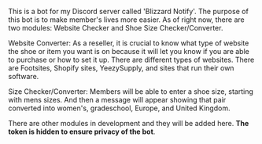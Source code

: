 This is a bot for my Discord server called 'Blizzard Notify'. The purpose of this bot is to make member's lives more easier. As of right now, there are two modules: Website Checker and Shoe Size Checker/Converter. 

Website Converter: As a reseller, it is crucial to know what type of website the shoe or item you want is on because it will let you know if you are able to purchase or how to set it up. There are different types of websites. There are Footsites, Shopify sites, YeezySupply, and sites that run their own software. 

Size Checker/Converter: Members will be able to enter a shoe size, starting with mens sizes. And then a message will appear showing that pair converted into women's, gradeschool, Europe, and United Kingdom. 

There are other modules in development and they will be added here. **The token is hidden to ensure privacy of the bot**. 
